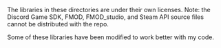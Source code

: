 The libraries in these directories are under their own licenses.
Note: the Discord Game SDK, FMOD, FMOD_studio, and Steam API 
source files cannot be distributed with the repo.

Some of these libraries have been modified to work better with my code.
